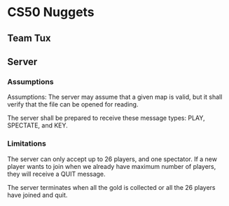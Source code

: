 # CS50 Nuggets
## Team Tux  
## Server

### Assumptions

Assumptions: The server may assume that a given map is valid, but it shall verify that the file can be opened for reading. 

The server shall be prepared to receive these message types: PLAY, SPECTATE, and KEY.

### Limitations

The server can only accept up to 26 players, and one spectator. If a new player wants to join when we already have maximum number of players, they will receive a QUIT message.

The server terminates when all the gold is collected or all the 26 players have joined and quit. 